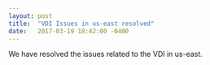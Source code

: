 ```yaml
---
layout: post
title:  "VDI Issues in us-east resolved"
date:   2017-03-19 18:42:00 -0400
---
```


We have resolved the issues related to the VDI in us-east.
